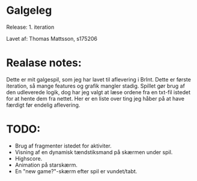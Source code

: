 # Galgeleg

Release: 1. iteration

Lavet af: Thomas Mattsson, s175206

# Realase notes:

Dette er mit galgespil, som jeg har lavet til aflevering i BrInt. Dette er første iteration, så mange features og grafik 
mangler stadig. Spillet gør brug af den udleverede logik, dog har jeg valgt at læse ordene fra en txt-fil istedet for at hente
dem fra nettet. Her er en liste over ting jeg håber på at have færdigt før endelig aflevering.

# TODO:
- Brug af fragmenter istedet for aktiviter.
- Visning af en dynamisk tændstiksmand på skærmen under spil.
- Highscore.
- Animation på starskærm.
- En "new game?"-skærm efter spil er vundet/tabt.
